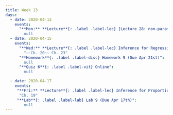 ```yaml
---
title: Week 13
days:
  - date: 2020-04-13
    events:
      "**Mon:** **Lecture**{: .label .label-lec} [Lecture 28: non-parametrics](https://ph142-ucb.github.io/sp20/src/lec/l28-nonpara.pdf)[code](https://r.datahub.berkeley.edu/hub/user-redirect/git-pull?repo=https%3A%2F%2Fgithub.com%2Fnnpok%2Fph142-sp20&urlpath=rstudio%2F) ":
        null
  - date: 2020-04-15
    events:
      "**Wed:** **Lecture**{: .label .label-lec} Inference for Regression":
        "~~Ch. 20~~ Ch. 23"
      "**Homework**{: .label .label-disc} Homework 9 (Due Apr 21st)":
        null
      "**Quiz 6**{: .label .label-vit} Online":
        null

  - date: 2020-04-17
    events:
     "**Fri:** **Lecture**{: .label .label-lec} Inference for Proportion":
      "Ch. 19"
     "**Lab**{: .label .label-lab} Lab 9 (Due Apr 17th)":
        null
---
```

